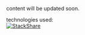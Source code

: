 content will be updated soon.

technologies used:    
[![StackShare](https://img.shields.io/badge/tech-stack-0690fa.svg?style=flat)](https://stackshare.io/stark-sources/stark-sources)


<a frameborder="0" data-theme="dark" data-layers="1,2,3,4" data-stack-embed="true" href="https://embed.stackshare.io/stacks/embed/605f7f2f77de1938a515dc42a6f3a7"/></a>    <script async src="https://cdn1.stackshare.io/javascripts/client-code.js" charset="utf-8"></script>
